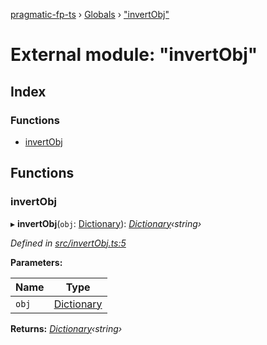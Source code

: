 [pragmatic-fp-ts](../README.md) › [Globals](../globals.md) › ["invertObj"](_invertobj_.md)

# External module: "invertObj"

## Index

### Functions

* [invertObj](_invertobj_.md#invertobj)

## Functions

###  invertObj

▸ **invertObj**(`obj`: [Dictionary](_types_.md#dictionary)): *[Dictionary](_types_.md#dictionary)‹string›*

*Defined in [src/invertObj.ts:5](https://github.com/hermann-p/pragmatic-fp-ts/blob/1e5cfe0/src/invertObj.ts#L5)*

**Parameters:**

Name | Type |
------ | ------ |
`obj` | [Dictionary](_types_.md#dictionary) |

**Returns:** *[Dictionary](_types_.md#dictionary)‹string›*

